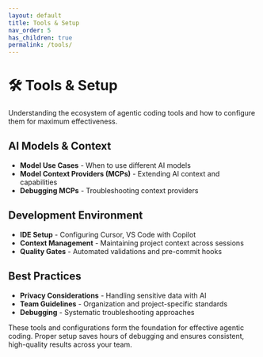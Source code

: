 ```yaml
---
layout: default
title: Tools & Setup
nav_order: 5
has_children: true
permalink: /tools/
---
```


# 🛠️ Tools & Setup

Understanding the ecosystem of agentic coding tools and how to configure them for maximum effectiveness.

## AI Models & Context

- **Model Use Cases** - When to use different AI models
- **Model Context Providers (MCPs)** - Extending AI context and capabilities
- **Debugging MCPs** - Troubleshooting context providers

## Development Environment

- **IDE Setup** - Configuring Cursor, VS Code with Copilot
- **Context Management** - Maintaining project context across sessions
- **Quality Gates** - Automated validations and pre-commit hooks

## Best Practices

- **Privacy Considerations** - Handling sensitive data with AI
- **Team Guidelines** - Organization and project-specific standards
- **Debugging** - Systematic troubleshooting approaches

These tools and configurations form the foundation for effective agentic coding. Proper setup saves hours of debugging and ensures consistent, high-quality results across your team.
